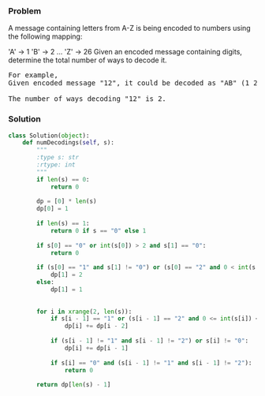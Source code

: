 ### Problem
A message containing letters from A-Z is being encoded to numbers using the following mapping:

'A' -> 1
'B' -> 2
...
'Z' -> 26
Given an encoded message containing digits, determine the total number of ways to decode it.
<pre>
For example,
Given encoded message "12", it could be decoded as "AB" (1 2) or "L" (12).

The number of ways decoding "12" is 2.
</pre>
### Solution
```python
class Solution(object):
    def numDecodings(self, s):
        """
        :type s: str
        :rtype: int
        """
        if len(s) == 0:
            return 0
        
        dp = [0] * len(s)
        dp[0] = 1
                
        if len(s) == 1:
            return 0 if s == "0" else 1
        
        if s[0] == "0" or int(s[0]) > 2 and s[1] == "0":
            return 0
        
        if (s[0] == "1" and s[1] != "0") or (s[0] == "2" and 0 < int(s[1]) <= 6):
            dp[1] = 2
        else:
            dp[1] = 1
        
        
        for i in xrange(2, len(s)):
            if s[i - 1] == "1" or (s[i - 1] == "2" and 0 <= int(s[i]) <= 6):
                dp[i] += dp[i - 2]
            
            if (s[i - 1] != "1" and s[i - 1] != "2") or s[i] != "0":
                dp[i] += dp[i - 1]
        
            if s[i] == "0" and (s[i - 1] != "1" and s[i - 1] != "2"):
                return 0
            
        return dp[len(s) - 1]
```
